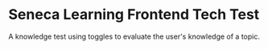 # Seneca Learning Frontend Tech Test

A knowledge test using toggles to evaluate the user's knowledge of a topic.